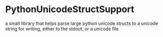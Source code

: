 # PythonUnicodeStructSupport
a small library that helps parse large python unicode structs to a unicode string for writing, either to the stdout, 
or a unicode file
